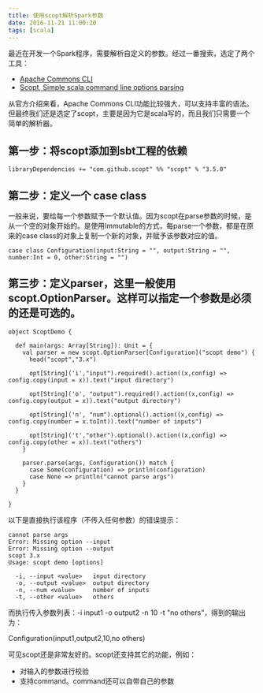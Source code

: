 ```yaml
---
title: 使用scopt解析Spark参数
date: 2016-11-21 11:00:20
tags: [scala]
---
```


最近在开发一个Spark程序，需要解析自定义的参数。经过一番搜索，选定了两个工具：

- [Apache Commons CLI](https://commons.apache.org/proper/commons-cli/)
- [Scopt, Simple scala command line options parsing](https://github.com/scopt/scopt)

从官方介绍来看，Apache Commons CLI功能比较强大，可以支持丰富的语法。但最终我们还是选定了scopt，主要是因为它是scala写的，而且我们只需要一个简单的解析器。


## 第一步：将scopt添加到sbt工程的依赖

```
libraryDependencies += "com.github.scopt" %% "scopt" % "3.5.0"
```

## 第二步：定义一个 case class

一般来说，要给每一个参数赋予一个默认值。因为scopt在parse参数的时候，是从一个空的对象开始的。是使用Immutable的方式，每parse一个参数，都是在原来的case class的对象上复制一个新的对象，并赋予该参数对应的值。

```
case class Configuration(input:String = "", output:String = "", number:Int = 0, other:String = "")
```

## 第三步：定义parser，这里一般使用scopt.OptionParser。这样可以指定一个参数是必须的还是可选的。
```
object ScoptDemo {

  def main(args: Array[String]): Unit = {
    val parser = new scopt.OptionParser[Configuration]("scopt demo") {
      head("scopt","3.x")

      opt[String]('i',"input").required().action((x,config) => config.copy(input = x)).text("input directory")

      opt[String]('o', "output").required().action((x,config) => config.copy(output = x)).text("output directory")

      opt[String]('n', "num").optional().action((x,config) => config.copy(number = x.toInt)).text("number of inputs")

      opt[String]('t',"other").optional().action((x,config) => config.copy(other = x)).text("others")
    }

    parser.parse(args, Configuration()) match {
      case Some(configuration) => println(configuration)
      case None => println("cannot parse args")
    }
  }

}
```

以下是直接执行该程序（不传入任何参数）的错误提示：
```
cannot parse args
Error: Missing option --input
Error: Missing option --output
scopt 3.x
Usage: scopt demo [options]

  -i, --input <value>   input directory
  -o, --output <value>  output directory
  -n, --num <value>     number of inputs
  -t, --other <value>   others
```

而执行传入参数列表：-i input1 -o output2 -n 10 -t "no others"，得到的输出为：

Configuration(input1,output2,10,no others)

可见scopt还是非常友好的。scopt还支持其它的功能，例如：

- 对输入的参数进行校验
- 支持command。command还可以自带自己的参数


